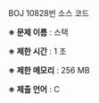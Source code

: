 BOJ 10828번 소스 코드

<b>※ 문제 이름</b> : 스택

<b>※ 제한 시간</b> : 1 초

<b>※ 제한 메모리</b> : 256 MB

<b>※ 제출 언어</b> : C
